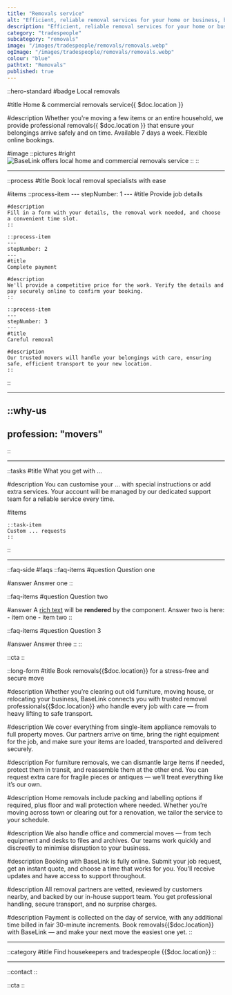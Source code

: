 ```yaml
---
title: "Removals service"
alt: "Efficient, reliable removal services for your home or business, big or small"
description: "Efficient, reliable removal services for your home or business, big or small"
category: "tradespeople"
subcategory: "removals"
image: "/images/tradespeople/removals/removals.webp"
ogImage: "/images/tradespeople/removals/removals.webp"
colour: "blue"
pathtxt: "Removals"
published: true
---
```


::hero-standard
#badge
Local removals

#title
Home & commercial removals service{{ $doc.location }}

#description
Whether you're moving a few items or an entire household, we provide professional removals{{ $doc.location }} that ensure your belongings arrive safely and on time. Available 7 days a week. Flexible online bookings.

#image
    ::pictures
    #right
    ![BaseLink offers local home and commercial removals service](/images/tradespeople/removals/removals.webp)
    ::
::

---

::process
#title
Book local removal specialists with ease

#items
    ::process-item
    ---
    stepNumber: 1
    ---
    #title
    Provide job details

    #description
    Fill in a form with your details, the removal work needed, and choose a convenient time slot.
    ::
    
    ::process-item
    ---
    stepNumber: 2
    ---
    #title
    Complete payment

    #description
    We'll provide a competitive price for the work. Verify the details and pay securely online to confirm your booking.
    ::

    ::process-item
    ---
    stepNumber: 3
    ---
    #title
    Careful removal

    #description
    Our trusted movers will handle your belongings with care, ensuring safe, efficient transport to your new location.
    ::
::

---

::why-us
---
profession: "movers"
---
::

---

::tasks
#title
What you get with ...

#description
You can customise your ... with special instructions or add extra services. Your account will be managed by our dedicated support team for a reliable service every time.

#items

    ::task-item
    Custom ... requests
    ::
::

---

::faq-side
#faqs
  ::faq-items
  #question
  Question one

  #answer
  Answer one
  ::

  ::faq-items
  #question
  Question two

  #answer
  A [rich text](/services/commercial-cleaning) will be **rendered** by the component.
  Answer two is here:
    - item one
    - item two
  ::

  ::faq-items
  #question
  Question 3

  #answer
  Answer three
  ::
::

::cta
::

::long-form
#title
Book removals{{$doc.location}} for a stress-free and secure move

#description
Whether you’re clearing out old furniture, moving house, or relocating your business, BaseLink connects you with trusted removal professionals{{$doc.location}} who handle every job with care — from heavy lifting to safe transport.

#description
We cover everything from single-item appliance removals to full property moves. Our partners arrive on time, bring the right equipment for the job, and make sure your items are loaded, transported and delivered securely.

#description
For furniture removals, we can dismantle large items if needed, protect them in transit, and reassemble them at the other end. You can request extra care for fragile pieces or antiques — we’ll treat everything like it’s our own.

#description
Home removals include packing and labelling options if required, plus floor and wall protection where needed. Whether you’re moving across town or clearing out for a renovation, we tailor the service to your schedule.

#description
We also handle office and commercial moves — from tech equipment and desks to files and archives. Our teams work quickly and discreetly to minimise disruption to your business.

#description
Booking with BaseLink is fully online. Submit your job request, get an instant quote, and choose a time that works for you. You’ll receive updates and have access to support throughout.

#description
All removal partners are vetted, reviewed by customers nearby, and backed by our in-house support team. You get professional handling, secure transport, and no surprise charges.

#description
Payment is collected on the day of service, with any additional time billed in fair 30-minute increments. Book removals{{$doc.location}} with BaseLink — and make your next move the easiest one yet.
::

---

::category
#title
Find housekeepers and tradespeople {{$doc.location}}
::

---

::contact
::

::cta
::
